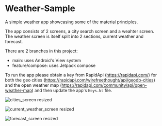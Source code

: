 # Weather-Sample
A simple weather app showcasing some of the material principles.

The app consists of 2 screens, a city search screen and a weahter screen. The weather screen is itself split into 2 sections, current weather and forecast.

There are 2 branches in this project:
* main: uses Android's View system
* feature/compose: uses Jetpack compose

To run the app please obtain a key from RapidApi (https://rapidapi.com/) for both the geo cities (https://rapidapi.com/wirefreethought/api/geodb-cities) and the open weather map (https://rapidapi.com/community/api/open-weather-map) and then update the app's `Keys.kt` file.

![cities_screen resized](https://user-images.githubusercontent.com/2680481/114630400-58cc0280-9c6f-11eb-84ee-56f997bcf959.png)

![current_weather_screen resized](https://user-images.githubusercontent.com/2680481/114630404-5cf82000-9c6f-11eb-8e4e-1fae1f5d6043.png)

![forecast_screen resized](https://user-images.githubusercontent.com/2680481/114630408-5f5a7a00-9c6f-11eb-915a-54550388af5f.png)
